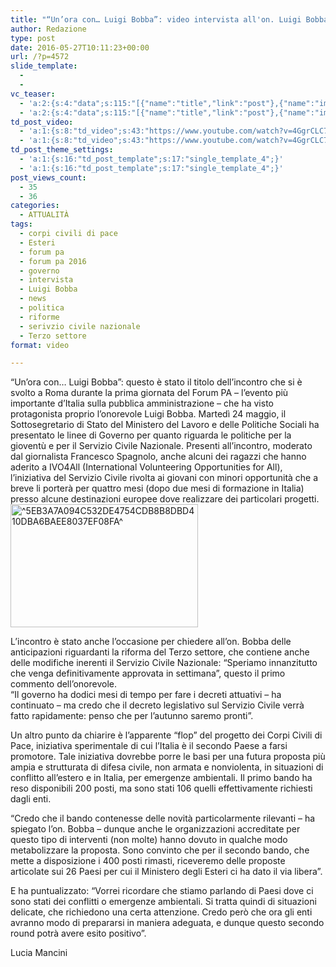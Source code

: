 ```yaml
---
title: "“Un’ora con… Luigi Bobba”: video intervista all'on. Luigi Bobba al Forum PA 2016"
author: Redazione
type: post
date: 2016-05-27T10:11:23+00:00
url: /?p=4572
slide_template:
  - 
  - 
vc_teaser:
  - 'a:2:{s:4:"data";s:115:"[{"name":"title","link":"post"},{"name":"image","image":"featured","link":"none"},{"name":"text","mode":"excerpt"}]";s:7:"bgcolor";s:0:"";}'
  - 'a:2:{s:4:"data";s:115:"[{"name":"title","link":"post"},{"name":"image","image":"featured","link":"none"},{"name":"text","mode":"excerpt"}]";s:7:"bgcolor";s:0:"";}'
td_post_video:
  - 'a:1:{s:8:"td_video";s:43:"https://www.youtube.com/watch?v=4GgrCLC7NsE";}'
  - 'a:1:{s:8:"td_video";s:43:"https://www.youtube.com/watch?v=4GgrCLC7NsE";}'
td_post_theme_settings:
  - 'a:1:{s:16:"td_post_template";s:17:"single_template_4";}'
  - 'a:1:{s:16:"td_post_template";s:17:"single_template_4";}'
post_views_count:
  - 35
  - 36
categories:
  - ATTUALITÀ
tags:
  - corpi civili di pace
  - Esteri
  - forum pa
  - forum pa 2016
  - governo
  - intervista
  - Luigi Bobba
  - news
  - politica
  - riforme
  - serivzio civile nazionale
  - Terzo settore
format: video

---
```

“Un’ora con… Luigi Bobba”: questo è stato il titolo dell&#8217;incontro che si è svolto a Roma durante la prima giornata del Forum PA &#8211; l&#8217;evento più importante d&#8217;Italia sulla pubblica amministrazione – che ha visto protagonista proprio l&#8217;onorevole Luigi Bobba. Martedì 24 maggio, il Sottosegretario di Stato del Ministero del Lavoro e delle Politiche Sociali ha presentato le linee di Governo per quanto riguarda le politiche per la gioventù e per il Servizio Civile Nazionale. Presenti all&#8217;incontro, moderato dal giornalista Francesco Spagnolo, anche alcuni dei ragazzi che hanno aderito a IVO4All (International Volunteering Opportunities for All), l&#8217;iniziativa del Servizio Civile rivolta ai giovani con minori opportunità che a breve li porterà per quattro mesi (dopo due mesi di formazione in Italia) presso alcune destinazioni europee dove realizzare dei particolari progetti.<img decoding="async" loading="lazy" class="size-medium wp-image-4573 alignleft" src="https://progressonline.it/wp-content/uploads/^5EB3A7A094C532DE4754CDB8B8DBD410DBA6BAEE8037EF08FA^-300x197.jpg" alt="^5EB3A7A094C532DE4754CDB8B8DBD410DBA6BAEE8037EF08FA^" width="300" height="197" />

L&#8217;incontro è stato anche l&#8217;occasione per chiedere all&#8217;on. Bobba delle anticipazioni riguardanti la riforma del Terzo settore, che contiene anche delle modifiche inerenti il Servizio Civile Nazionale: “Speriamo innanzitutto che venga definitivamente approvata in settimana”, questo il primo commento dell&#8217;onorevole.  
“Il governo ha dodici mesi di tempo per fare i decreti attuativi – ha continuato – ma credo che il decreto legislativo sul Servizio Civile verrà fatto rapidamente: penso che per l&#8217;autunno saremo pronti”.

Un altro punto da chiarire è l&#8217;apparente “flop” del progetto dei Corpi Civili di Pace, iniziativa sperimentale di cui l&#8217;Italia è il secondo Paese a farsi promotore. Tale iniziativa dovrebbe porre le basi per una futura proposta più ampia e strutturata di difesa civile, non armata e nonviolenta, in situazioni di conflitto all&#8217;estero e in Italia, per emergenze ambientali. Il primo bando ha reso disponibili 200 posti, ma sono stati 106 quelli effettivamente richiesti dagli enti.

“Credo che il bando contenesse delle novità particolarmente rilevanti – ha spiegato l&#8217;on. Bobba – dunque anche le organizzazioni accreditate per questo tipo di interventi (non molte) hanno dovuto in qualche modo metabolizzare la proposta. Sono convinto che per il secondo bando, che mette a disposizione i 400 posti rimasti, riceveremo delle proposte articolate sui 26 Paesi per cui il Ministero degli Esteri ci ha dato il via libera”.

E ha puntualizzato: “Vorrei ricordare che stiamo parlando di Paesi dove ci sono stati dei conflitti o emergenze ambientali. Si tratta quindi di situazioni delicate, che richiedono una certa attenzione. Credo però che ora gli enti avranno modo di prepararsi in maniera adeguata, e dunque questo secondo round potrà avere esito positivo”.

Lucia Mancini